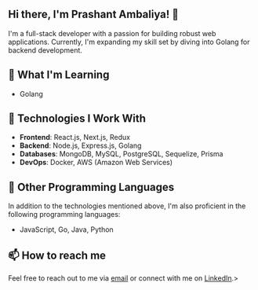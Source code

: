 ## Hi there, I'm Prashant Ambaliya! 👋
I'm a full-stack developer with a passion for building robust web applications. Currently, I'm expanding my skill set by diving into Golang for backend development.

## 🌱 What I'm Learning
- Golang

## 💼 Technologies I Work With
- **Frontend**: React.js, Next.js, Redux
- **Backend**: Node.js, Express.js, Golang
- **Databases**: MongoDB, MySQL, PostgreSQL, Sequelize, Prisma
- **DevOps**: Docker, AWS (Amazon Web Services)

## 🚀 Other Programming Languages
In addition to the technologies mentioned above, I'm also proficient in the following programming languages:
- JavaScript, Go, Java, Python

## 📫 How to reach me
Feel free to reach out to me via [email](mailto:prashantambaliya226@gmail.com) or connect with me on [LinkedIn](https://www.linkedin.com/in/prashant-a-889590228).>

